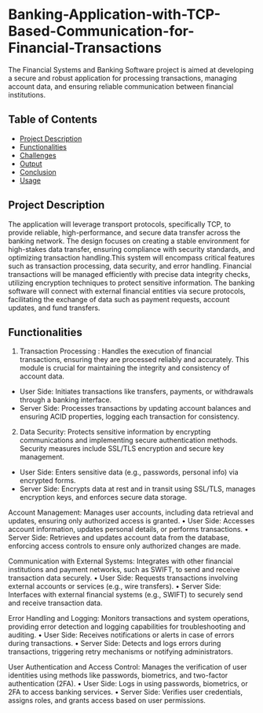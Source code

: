 # Banking-Application-with-TCP-Based-Communication-for-Financial-Transactions
The Financial Systems and Banking Software project is aimed at developing a secure and robust application for processing transactions, managing account data, and ensuring reliable communication between financial institutions.

## Table of Contents
- [Project Description](#project-description)
- [Functionalities](#functionalities)
- [Challenges](#challenges)
- [Output](#output)
- [Conclusion](#conclusion)
- [Usage](#usage)

## Project Description

The application will leverage transport protocols, specifically TCP, to provide reliable, high-performance, and secure data transfer across the banking network. The design focuses on creating a stable environment for high-stakes data transfer, ensuring compliance with security standards, and optimizing transaction handling.This system will encompass critical features such as transaction processing, data security, and error handling. Financial transactions will be managed efficiently with precise data integrity checks, utilizing encryption techniques to protect sensitive information. The banking software will connect with external financial entities via secure protocols, facilitating the exchange of data such as payment requests, account updates, and fund transfers.

## Functionalities

1. Transaction Processing : Handles the execution of financial transactions, ensuring they are processed reliably and accurately. This module is crucial for maintaining the integrity and consistency of account data.
* User Side: Initiates transactions like transfers, payments, or withdrawals through a banking interface.
* Server Side: Processes transactions by updating account balances and ensuring ACID properties, logging each transaction for consistency.

2. Data Security: Protects sensitive information by encrypting communications and implementing secure authentication methods. Security measures include SSL/TLS encryption and secure key management.
* User Side: Enters sensitive data (e.g., passwords, personal info) via encrypted forms.
* Server Side: Encrypts data at rest and in transit using SSL/TLS, manages encryption keys, and enforces secure data storage.


Account Management: Manages user accounts, including data retrieval and updates, ensuring only authorized access is granted.
•	User Side: Accesses account information, updates personal details, or performs transactions.
•	Server Side: Retrieves and updates account data from the database, enforcing access controls to ensure only authorized changes are made.


Communication with External Systems: Integrates with other financial institutions and payment networks, such as SWIFT, to send and receive transaction data securely.
•	User Side: Requests transactions involving external accounts or services (e.g., wire transfers).
•	Server Side: Interfaces with external financial systems (e.g., SWIFT) to securely send and receive transaction data.


Error Handling and Logging: Monitors transactions and system operations, providing error detection and logging capabilities for troubleshooting and auditing.
•	User Side: Receives notifications or alerts in case of errors during transactions.
•	Server Side: Detects and logs errors during transactions, triggering retry mechanisms or notifying administrators.


User Authentication and Access Control:
Manages the verification of user identities using methods like passwords,     biometrics, and two-factor authentication (2FA).
•	User Side: Logs in using passwords, biometrics, or 2FA to access banking services.
•	Server Side: Verifies user credentials, assigns roles, and grants access based on user permissions.
